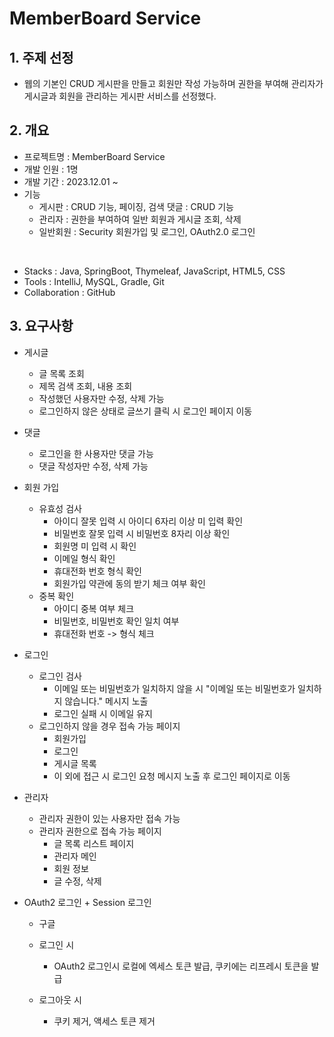 # MemberBoard Service
## 1. 주제 선정
- 웹의 기본인 CRUD 게시판을 만들고 회원만 작성 가능하며 권한을 부여해 관리자가 게시글과 회원을 관리하는 게시판 서비스를 선정했다.

## 2. 개요
- 프로젝트명 : MemberBoard Service
- 개발 인원 : 1명
- 개발 기간 : 2023.12.01 ~
- 기능
  - 게시판 : CRUD 기능, 페이징, 검색 댓글 : CRUD 기능
  - 관리자 : 권한을 부여하여 일반 회원과 게시글 조회, 삭제
  - 일반회원 : Security 회원가입 및 로그인, OAuth2.0 로그인
<br>

- Stacks : Java, SpringBoot, Thymeleaf, JavaScript, HTML5, CSS
- Tools : IntelliJ, MySQL, Gradle, Git
- Collaboration : GitHub

## 3. 요구사항
- 게시글
    - 글 목록 조회
    - 제목 검색 조회, 내용 조회
    - 작성했던 사용자만 수정, 삭제 가능
    - 로그인하지 않은 상태로 글쓰기 클릭 시 로그인 페이지 이동


- 댓글
    - 로그인을 한 사용자만 댓글 가능
    - 댓글 작성자만 수정, 삭제 가능


- 회원 가입
  - 유효성 검사
    - 아이디 잘못 입력 시 아이디 6자리 이상 미 입력 확인
    - 비밀번호 잘못 입력 시 비밀번호 8자리 이상 확인
    - 회원명 미 입력 시 확인
    - 이메일 형식 확인
    - 휴대전화 번호 형식 확인
    - 회원가입 약관에 동의 받기 체크 여부 확인
  - 중복 확인
    - 아이디 중복 여부 체크
    - 비밀번호, 비밀번호 확인 일치 여부
    - 휴대전화 번호 -> 형식 체크


- 로그인
  - 로그인 검사
    - 이메일 또는 비밀번호가 일치하지 않을 시 "이메일 또는 비밀번호가 일치하지 않습니다." 메시지 노출
    - 로그인 실패 시 이메일 유지
  - 로그인하지 않을 경우 접속 가능 페이지
    - 회원가입
    - 로그인
    - 게시글 목록
    - 이 외에 접근 시 로그인 요청 메시지 노출 후 로그인 페이지로 이동


- 관리자
    - 관리자 권한이 있는 사용자만 접속 가능
    - 관리자 권한으로 접속 가능 페이지
        - 글 목록 리스트 페이지
        - 관리자 메인
        - 회원 정보
        - 글 수정, 삭제


- OAuth2 로그인 + Session 로그인
  - 구글
  - 로그인 시
    - OAuth2 로그인시 로컬에 엑세스 토큰 발급, 쿠키에는 리프레시 토큰을 발급
  
  - 로그아웃 시
    - 쿠키 제거, 액세스 토큰 제거

